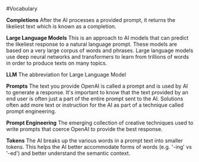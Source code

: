 #Vocabulary

**Completions** After the AI processes a  provided prompt, it returns the likeliest text which is known as a completion.

**Large Language Models** This is an approach to AI models that can predict the likeliest response to a natural language prompt. These models are based on a very large corpus of words and phrases. Large language models use deep neural networks and transformers to learn from trillions of words in order to produce texts on many topics.

**LLM** The abbreviation for Large Language Model

**Prompts** The text you provide OpenAI is called a prompt and is used by AI to generate a response. It's important to know that the text provided by an end user is often just a part of the entire prompt sent to the AI. Solutions often add more text or instruction for the AI as part of a technique called prompt engineering.

**Prompt Engineering** The emerging collection of creative techniques used to write prompts that coerce OpenAI to provide the best response.

**Tokens** The AI breaks up the various words in a prompt text into smaller tokens. This helps the AI better accommodate forms of words (e.g. '-ing' vs '-ed') and better understand the semantic context.